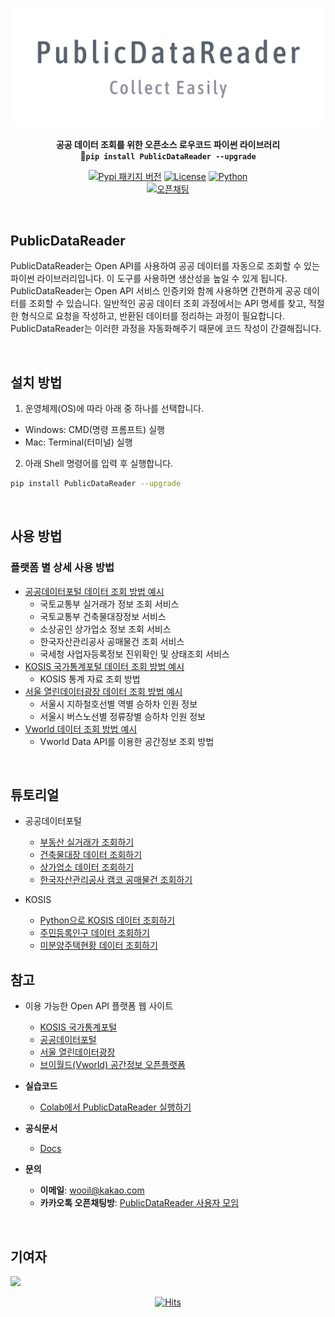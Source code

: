 <div align="center">

![PNG](https://github.com/WooilJeong/PublicDataReader/blob/main/assets/img/logo_v1.png?raw=true)

<b>공공 데이터 조회를 위한 오픈소스 로우코드 파이썬 라이브러리</b><br>
<b>🚀`pip install PublicDataReader --upgrade`</b>

[![Pypi 패키지 버전](https://img.shields.io/pypi/v/publicdatareader.svg)](https://pypi.org/project/publicdatareader/)
[![License](https://img.shields.io/pypi/l/ansicolortags.svg)](https://img.shields.io/pypi/l/ansicolortags.svg)
[![Python](https://img.shields.io/badge/Official-Docs-tomato)](https://wooiljeong.github.io/PublicDataReader/)  
[![오픈채팅](https://img.shields.io/badge/오픈채팅-사용자모임-yellow?logo=KakaoTalk)](https://open.kakao.com/o/gbt2Pl2d)

<br>

<div align="left">

## PublicDataReader

PublicDataReader는 Open API를 사용하여 공공 데이터를 자동으로 조회할 수 있는 파이썬 라이브러리입니다. 이 도구를 사용하면 생산성을 높일 수 있게 됩니다. PublicDataReader는 Open API 서비스 인증키와 함께 사용하면 간편하게 공공 데이터를 조회할 수 있습니다. 일반적인 공공 데이터 조회 과정에서는 API 명세를 찾고, 적절한 형식으로 요청을 작성하고, 반환된 데이터를 정리하는 과정이 필요합니다. PublicDataReader는 이러한 과정을 자동화해주기 때문에 코드 작성이 간결해집니다.

<br>

## 설치 방법

1. 운영체제(OS)에 따라 아래 중 하나를 선택합니다.

- Windows: CMD(명령 프롬프트) 실행
- Mac: Terminal(터미널) 실행

2. 아래 Shell 명령어를 입력 후 실행합니다.

```bash
pip install PublicDataReader --upgrade
```

<br>

## 사용 방법

### 플랫폼 별 상세 사용 방법

- [공공데이터포털 데이터 조회 방법 예시](https://github.com/WooilJeong/PublicDataReader/blob/main/assets/docs/portal.md)
  - 국토교통부 실거래가 정보 조회 서비스
  - 국토교통부 건축물대장정보 서비스
  - 소상공인 상가업소 정보 조회 서비스
  - 한국자산관리공사 공매물건 조회 서비스
  - 국세청 사업자등록정보 진위확인 및 상태조회 서비스
- [KOSIS 국가통계포털 데이터 조회 방법 예시](https://github.com/WooilJeong/PublicDataReader/blob/main/assets/docs/kosis.md)
  - KOSIS 통계 자료 조회 방법
- [서울 열린데이터광장 데이터 조회 방법 예시](https://github.com/WooilJeong/PublicDataReader/blob/main/assets/docs/seoul.md)
  - 서울시 지하철호선별 역별 승하차 인원 정보
  - 서울시 버스노선별 정류장별 승하차 인원 정보
- [Vworld 데이터 조회 방법 예시](https://github.com/WooilJeong/PublicDataReader/blob/main/assets/docs/vworld.md)
  - Vworld Data API를 이용한 공간정보 조회 방법


<br>


## 튜토리얼

- 공공데이터포털
  - [부동산 실거래가 조회하기](https://wooiljeong.github.io/python/public_data_reader_01/)
  - [건축물대장 데이터 조회하기](https://wooiljeong.github.io/python/public_data_reader_03/)
  - [상가업소 데이터 조회하기](https://wooiljeong.github.io/python/public_data_reader_02/)
  - [한국자산관리공사 캠코 공매물건 조회하기](https://wooiljeong.github.io/python/pdr-kamco/)

- KOSIS
  - [Python으로 KOSIS 데이터 조회하기](https://wooiljeong.github.io/python/pdr-kosis/)
  - [주민등록인구 데이터 조회하기](https://wooiljeong.github.io/python/pdr-kosis-ex1/)
  - [미분양주택현황 데이터 조회하기](https://wooiljeong.github.io/python/pdr-kosis-ex2/)


## 참고


- 이용 가능한 Open API 플랫폼 웹 사이트
  - [KOSIS 국가통계포털](https://kosis.kr/index/index.do)
  - [공공데이터포털](https://www.data.go.kr/)
  - [서울 열린데이터광장](https://data.seoul.go.kr/)
  - [브이월드(Vworld) 공간정보 오픈플랫폼](https://www.vworld.kr/dev/v4api.do)


- **실습코드**  
  - [Colab에서 PublicDataReader 실행하기](https://colab.research.google.com/drive/1fgT0D_tP-JyglobtDFfYQ6wQXfWWujIV?usp=sharing)  

- **공식문서**
  - [Docs](https://wooiljeong.github.io/PublicDataReader/)

- **문의**  
  - **이메일**: wooil@kakao.com  
  - **카카오톡 오픈채팅방**: [PublicDataReader 사용자 모임](https://open.kakao.com/o/gbt2Pl2d)  

<br>

## 기여자


<a href="https://github.com/wooiljeong/PublicDataReader/graphs/contributors">
  <img src="https://contrib.rocks/image?repo=wooiljeong/PublicDataReader" />
</a>

<br>



<div align=center>

[![Hits](https://hits.seeyoufarm.com/api/count/incr/badge.svg?url=https%3A%2F%2Fgithub.com%2FWooilJeong%2FPublicDataReader&count_bg=%2379C83D&title_bg=%23555555&icon=github.svg&icon_color=%23FFFFFF&title=hits&edge_flat=false)](https://hits.seeyoufarm.com)

</div>